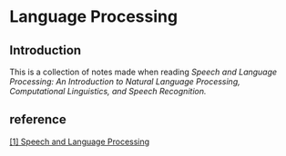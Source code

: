 # Language Processing

## Introduction

This is a collection of notes made when reading _Speech and Language Processing: An Introduction to Natural Language Processing, Computational Linguistics, and Speech Recognition._

## reference

[\[1\] Speech and Language Processing](https://web.stanford.edu/~jurafsky/slp3/)

